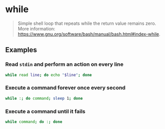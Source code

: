 # while

> Simple shell loop that repeats while the return value remains zero. More information: <https://www.gnu.org/software/bash/manual/bash.html#index-while>.

## Examples

### Read `stdin` and perform an action on every line

```bash
while read line; do echo "$line"; done
```

### Execute a command forever once every second

```bash
while :; do command; sleep 1; done
```

### Execute a command until it fails

```bash
while command; do :; done
```
